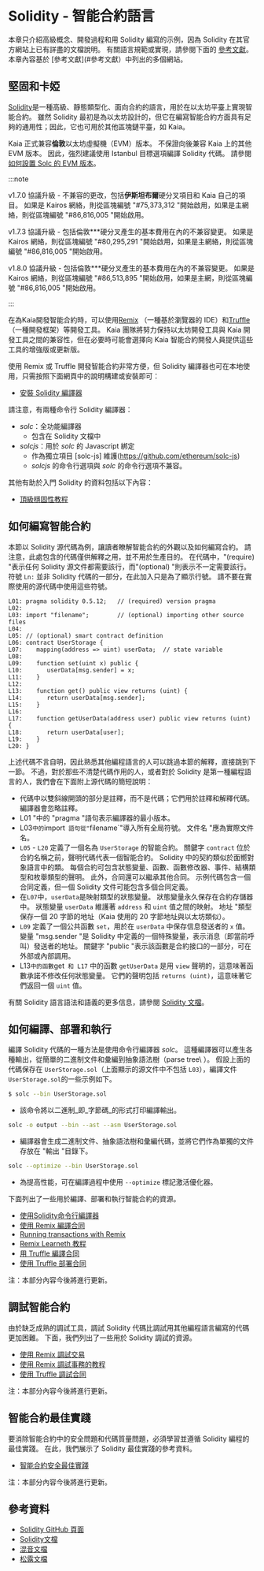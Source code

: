 # Solidity - 智能合約語言

本章只介紹高級概念、開發過程和用 Solidity 編寫的示例，因為 Solidity 在其官方網站上已有詳盡的文檔說明。 有關語言規範或實現，請參閱下面的 [參考文獻](#參考文獻)。 本章內容基於 [參考文獻](#參考文獻）中列出的多個網站。

## 堅固和卡婭<a id="solidity-and-kaia"></a>

[Solidity](https://github.com/ethereum/solidity)是一種高級、靜態類型化、面向合約的語言，用於在以太坊平臺上實現智能合約。 雖然 Solidity 最初是為以太坊設計的，但它在編寫智能合約方面具有足夠的通用性；因此，它也可用於其他區塊鏈平臺，如 Kaia。

Kaia 正式兼容**倫敦**以太坊虛擬機（EVM）版本。 不保證向後兼容 Kaia 上的其他 EVM 版本。 因此，強烈建議使用 Istanbul 目標選項編譯 Solidity 代碼。 請參閱 [如何設置 Solc 的 EVM 版本](https://solidity.readthedocs.io/en/latest/using-the-compiler.html#setting-the-evm-version-to-target)。

:::note

v1.7.0 協議升級 - 不兼容的更改，包括**伊斯坦布爾**硬分叉項目和 Kaia 自己的項目。
如果是 Kairos 網絡，則從區塊編號 "#75,373,312 "開始啟用，如果是主網絡，則從區塊編號 "#86,816,005 "開始啟用。

v1.7.3 協議升級 - 包括倫敦\*\*\*硬分叉產生的基本費用在內的不兼容變更。
如果是 Kairos 網絡，則從區塊編號 "#80,295,291 "開始啟用，如果是主網絡，則從區塊編號 "#86,816,005 "開始啟用。

v1.8.0 協議升級 - 包括倫敦\*\*\*硬分叉產生的基本費用在內的不兼容變更。
如果是 Kairos 網絡，則從區塊編號 "#86,513,895 "開始啟用，如果是主網，則從區塊編號 "#86,816,005 "開始啟用。

:::

在為Kaia開發智能合約時，可以使用[Remix](https://remix.ethereum.org/) （一種基於瀏覽器的 IDE）和[Truffle](https://github.com/trufflesuite/truffle) （一種開發框架）等開發工具。 Kaia 團隊將努力保持以太坊開發工具與 Kaia 開發工具之間的兼容性，但在必要時可能會選擇向 Kaia 智能合約開發人員提供這些工具的增強版或更新版。

使用 Remix 或 Truffle 開發智能合約非常方便，但 Solidity 編譯器也可在本地使用，只需按照下面網頁中的說明構建或安裝即可：

- [安裝 Solidity 編譯器](https://docs.soliditylang.org/en/latest/installing-solidity.html)

請注意，有兩種命令行 Solidity 編譯器：

- _solc_：全功能編譯器
  - 包含在 Solidity 文檔中
- _solcjs_：用於 _solc_ 的 Javascript 綁定
  - 作為獨立項目 [solc-js] 維護(https://github.com/ethereum/solc-js)
  - _solcjs_ 的命令行選項與 _solc_ 的命令行選項不兼容。

其他有助於入門 Solidity 的資料包括以下內容：

- [頂級穩固性教程](https://medium.com/coinmonks/top-solidity-tutorials-4e7adcacced8)

## 如何編寫智能合約<a id="how-to-write-a-smart-contract"></a>

本節以 Solidity 源代碼為例，讓讀者瞭解智能合約的外觀以及如何編寫合約。 請注意，此處包含的代碼僅供解釋之用，並不用於生產目的。 在代碼中，"(require) "表示任何 Solidity 源文件都需要該行，而"(optional) "則表示不一定需要該行。 符號 `Ln:` 並非 Solidity 代碼的一部分，在此加入只是為了顯示行號。 請不要在實際使用的源代碼中使用這些符號。

```text
L01: pragma solidity 0.5.12;   // (required) version pragma
L02:
L03: import "filename";        // (optional) importing other source files
L04:
L05: // (optional) smart contract definition
L06: contract UserStorage {
L07:    mapping(address => uint) userData;  // state variable
L08:
L09:    function set(uint x) public {
L10:       userData[msg.sender] = x;
L11:    }
L12:
L13:    function get() public view returns (uint) {
L14:       return userData[msg.sender];
L15:    }
L16:
L17:    function getUserData(address user) public view returns (uint) {
L18:       return userData[user];
L19:    }
L20: }
```

上述代碼不言自明，因此熟悉其他編程語言的人可以跳過本節的解釋，直接跳到下一節。 不過，對於那些不清楚代碼作用的人，或者對於 Solidity 是第一種編程語言的人，我們會在下面附上源代碼的簡短說明：

- 代碼中以雙斜線開頭的部分是註釋，而不是代碼；它們用於註釋和解釋代碼。  編譯器會忽略註釋。
- L01 "中的 "pragma "語句表示編譯器的最小版本。
- L03`中的`import` 語句從"`filename\`"導入所有全局符號。 文件名 "應為實際文件名。
- `L05` - `L20` 定義了一個名為 `UserStorage` 的智能合約。  關鍵字 `contract` 位於合約名稱之前，聲明代碼代表一個智能合約。  Solidity 中的契約類似於面嚮對象語言中的類。  每個合約可包含狀態變量、函數、函數修改器、事件、結構類型和枚舉類型的聲明。  此外，合同還可以繼承其他合同。  示例代碼包含一個合同定義，但一個 Solidity 文件可能包含多個合同定義。
- 在`L07`中，`userData`是映射類型的狀態變量。  狀態變量永久保存在合約存儲器中。  狀態變量 `userData` 維護著 `address` 和 `uint` 值之間的映射。  地址 "類型保存一個 20 字節的地址（Kaia 使用的 20 字節地址與以太坊類似）。
- `L09` 定義了一個公共函數 `set`，用於在 `userData` 中保存信息發送者的 `x` 值。  變量 "msg.sender "是 Solidity 中定義的一個特殊變量，表示消息（即當前呼叫）發送者的地址。  關鍵字 "public "表示該函數是合約接口的一部分，可在外部或內部調用。
- L13`中的函數`get` 和 L17` 中的函數 `getUserData` 是用 `view` 聲明的，這意味著函數承諾不修改任何狀態變量。  它們的聲明包括 `returns (uint)`，這意味著它們返回一個 `uint` 值。

有關 Solidity 語言語法和語義的更多信息，請參閱 [Solidity 文檔](https://docs.soliditylang.org/)。

## 如何編譯、部署和執行<a id="how-to-compile-deploy-and-execute"></a>

編譯 Solidity 代碼的一種方法是使用命令行編譯器 _solc_。 這種編譯器可以產生各種輸出，從簡單的二進制文件和彙編到抽象語法樹（parse tree\ ）。 假設上面的代碼保存在 `UserStorage.sol`（上面顯示的源文件中不包括 `L03`），編譯文件 `UserStorage.sol`的一些示例如下。

```bash
$ solc --bin UserStorage.sol
```

- 該命令將以二進制_即_字節碼_的形式打印編譯輸出。

```bash
solc -o output --bin --ast --asm UserStorage.sol
```

- 編譯器會生成二進制文件、抽象語法樹和彙編代碼，並將它們作為單獨的文件存放在 "輸出 "目錄下。

```bash
solc --optimize --bin UserStorage.sol
```

- 為提高性能，可在編譯過程中使用 `--optimize` 標記激活優化器。

下面列出了一些用於編譯、部署和執行智能合約的資源。

- [使用Solidity命令行編譯器](https://docs.soliditylang.org/en/latest/using-the-compiler.html)
- [使用 Remix 編譯合同](https://remix-ide.readthedocs.io/en/stable/compile.html)
- [Running transactions with Remix](https://remix-ide.readthedocs.io/en/stable/run.html)
- [Remix Learneth 教程](https://remix-ide.readthedocs.io/en/latest/remix_tutorials_learneth.html)
- [用 Truffle 編譯合同](https://trufflesuite.com/docs/truffle/getting-started/compiling-contracts)
- [使用 Truffle 部署合同](https://trufflesuite.com/docs/truffle/getting-started/running-migrations)

注：本部分內容今後將進行更新。

## 調試智能合約<a id="debugging-smart-contracts"></a>

由於缺乏成熟的調試工具，調試 Solidity 代碼比調試用其他編程語言編寫的代碼更加困難。 下面，我們列出了一些用於 Solidity 調試的資源。

- [使用 Remix 調試交易](https://remix-ide.readthedocs.io/en/latest/debugger.html)
- [使用 Remix 調試事務的教程](https://remix-ide.readthedocs.io/en/latest/tutorial_debug.html)
- [使用 Truffle 調試合同](https://trufflesuite.com/docs/truffle/getting-started/using-the-truffle-debugger/)

注：本部分內容今後將進行更新。

## 智能合約最佳實踐<a id="smart-contract-best-practices"></a>

要消除智能合約中的安全問題和代碼質量問題，必須學習並遵循 Solidity 編程的最佳實踐。 在此，我們展示了 Solidity 最佳實踐的參考資料。

- [智能合約安全最佳實踐](https://github.com/ConsenSys/smart-contract-best-practices)

注：本部分內容今後將進行更新。

## 參考資料<a id="references"></a>

- [Solidity GitHub 頁面](https://github.com/ethereum/solidity)
- [Solidity文檔](https://solidity.readthedocs.io/en/latest/index.html)
- [混音文檔](https://remix-ide.readthedocs.io/en/latest/)
- [松露文檔](https://trufflesuite.com/docs/truffle/)
